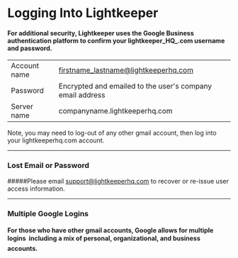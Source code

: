 # Logging Into Lightkeeper

#### For additional security, Lightkeeper uses the Google Business authentication platform to confirm your **lightkeeper_HQ_.com** username and password.
|||
|:----|----|
|Account name |firstname_lastname@lightkeeperhq.com|
|Password|Encrypted and emailed to the user's company email address|
|Server name| companyname.lightkeeperhq.com

Note, you may need to log-out of any other gmail account, then log into your lightkeeperhq.com account.


---


### Lost Email or Password
#####Please email support@lightkeeperhq.com to recover or re-issue user access information.


---


### Multiple Google Logins
#### For those who have other gmail accounts, Google allows for multiple logins &#151; including a mix of personal, organizational, and business accounts.